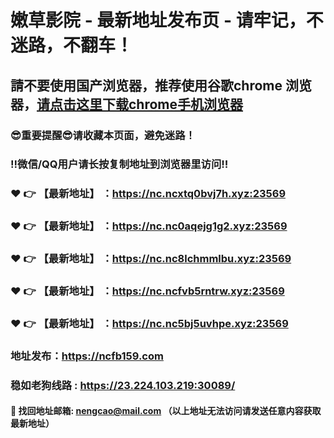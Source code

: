 # 嫩草影院 - 最新地址发布页 - 请牢记，不迷路，不翻车！

## 請不要使用国产浏览器，推荐使用谷歌chrome 浏览器，<a href = "https://www.google.cn/chrome/">请点击这里下载chrome手机浏览器</a>

### :sunglasses:重要提醒:sunglasses:请收藏本页面，避免迷路！
### ‼️微信/QQ用户请长按复制地址到浏览器里访问‼️

### :heart: :point_right: 【最新地址】 ：https://nc.ncxtq0bvj7h.xyz:23569
### :heart: :point_right: 【最新地址】 ：https://nc.nc0aqejg1g2.xyz:23569
### :heart: :point_right: 【最新地址】 ：https://nc.nc8lchmmlbu.xyz:23569
### :heart: :point_right: 【最新地址】 ：https://nc.ncfvb5rntrw.xyz:23569
### :heart: :point_right: 【最新地址】 ：https://nc.nc5bj5uvhpe.xyz:23569

### 地址发布：https://ncfb159.com
### 稳如老狗线路 : https://23.224.103.219:30089/

#### :e-mail: __找回地址邮箱: nengcao@mail.com （以上地址无法访问请发送任意内容获取最新地址）__
